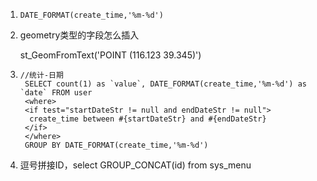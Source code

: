 1. ```mysql
   DATE_FORMAT(create_time,'%m-%d')
   ```

2. geometry类型的字段怎么插入

   st_GeomFromText('POINT (116.123 39.345)')

3. ```mysql
   //统计-日期
    SELECT count(1) as `value`, DATE_FORMAT(create_time,'%m-%d') as `date` FROM user
    <where>
    <if test="startDateStr != null and endDateStr != null">
   	 create_time between #{startDateStr} and #{endDateStr}
    </if>
    </where>
    GROUP BY DATE_FORMAT(create_time,'%m-%d')
   ```



4. 逗号拼接ID，select GROUP_CONCAT(id) from sys_menu
